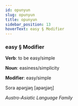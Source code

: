 ```yaml
---
id: opunyun
slug: opunyun
title: opunyun
sidebar_position: 13
hoverText: easy § Modifier
---
```


### easy § Modifier

**Verb**: to be easy/simple

**Noun**: easiness/simplicity

**Modifier**: easy/simple

Sora apəŋjəŋ [apəŋjəŋ]

*Austro-Asiatic Language Family*
